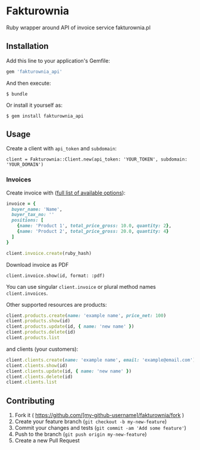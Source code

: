 # Fakturownia

Ruby wrapper around API of invoice service fakturownia.pl

## Installation

Add this line to your application's Gemfile:

```ruby
gem 'fakturownia_api'
```

And then execute:

    $ bundle

Or install it yourself as:

    $ gem install fakturownia_api

## Usage

Create a client with `api_token` and `subdomain`:

    client = Fakturownia::Client.new(api_token: 'YOUR_TOKEN', subdomain: 'YOUR_DOMAIN')


### Invoices

Create invoice with ([full list of available options](https://github.com/fakturownia/api/)):

```ruby
invoice = {
  buyer_name: 'Name',
  buyer_tax_no: ''
  positions: [
    {name: 'Product 1', total_price_gross: 10.0, quantity: 2},
    {name: 'Product 2', total_price_gross: 20.0, quantity: 4}
  ]
}

client.invoice.create(ruby_hash)
```

Download invoice as PDF

    client.invoice.show(id, format: :pdf)


You can use singular `client.invoice` or plural method names `client.invoices`.

Other supported resources are products:
```ruby
client.products.create(name: 'example name', price_net: 100)
client.products.show(id)
client.products.update(id, { name: 'new name' })
client.products.delete(id)
client.products.list
```

and clients (your customers):
```ruby
client.clients.create(name: 'example name', email: 'example@email.com')
client.clients.show(id)
client.clients.update(id, { name: 'new name' })
client.clients.delete(id)
client.clients.list
```

## Contributing

1. Fork it ( https://github.com/[my-github-username]/fakturownia/fork )
2. Create your feature branch (`git checkout -b my-new-feature`)
3. Commit your changes and tests (`git commit -am 'Add some feature'`)
4. Push to the branch (`git push origin my-new-feature`)
5. Create a new Pull Request
